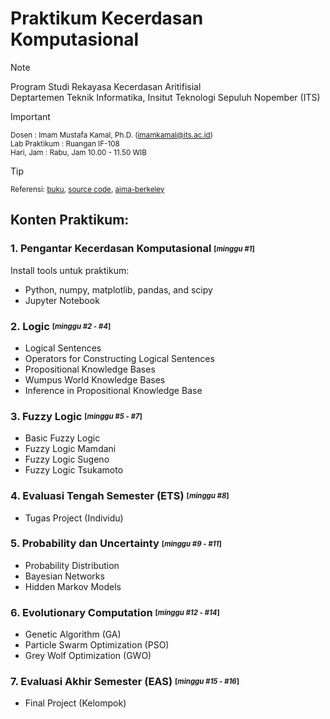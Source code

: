 # Praktikum Kecerdasan Komputasional

> [!NOTE]
> Program Studi Rekayasa Kecerdasan Aritifisial<br />
> Deptartemen Teknik Informatika, Insitut Teknologi Sepuluh Nopember (ITS)

> [!IMPORTANT]
> <sup> Dosen         : Imam Mustafa Kamal, Ph.D. (imamkamal@its.ac.id)</sup> <br />
> <sup>Lab Praktikum  : Ruangan IF-108 </sup> <br />
> <sup>Hari, Jam      : Rabu, Jam 10.00 - 11.50 WIB </sup>

> [!TIP]
> <sup> Referensi: [buku](https://people.engr.tamu.edu/guni/csce421/files/AI_Russell_Norvig.pdf), [source code](https://github.com/aimacode/aima-python), [aima-berkeley](https://aima.cs.berkeley.edu/) </sup>


## Konten Praktikum:
### 1. Pengantar Kecerdasan Komputasional <sub><sup>[_minggu #1_]</sup></sub> <br />
Install tools untuk praktikum:
* Python, numpy, matplotlib, pandas, and scipy
* Jupyter Notebook

### 2. Logic <sub><sup>[_minggu #2 - #4_]</sup></sub><br />
* Logical Sentences
* Operators for Constructing Logical Sentences
* Propositional Knowledge Bases
* Wumpus World Knowledge Bases
* Inference in Propositional Knowledge Base
  
### 3. Fuzzy Logic <sub><sup>[_minggu #5 - #7_]</sup></sub> <br />
* Basic Fuzzy Logic
* Fuzzy Logic Mamdani
* Fuzzy Logic Sugeno
* Fuzzy Logic Tsukamoto

### 4. Evaluasi Tengah Semester (ETS) <sub><sup>[_minggu #8_]</sup></sub> <br />
* Tugas Project (Individu)

### 5. Probability dan Uncertainty <sub><sup>[_minggu #9 - #11_]</sup></sub> <br />
* Probability Distribution
* Bayesian Networks
* Hidden Markov Models

### 6. Evolutionary Computation <sub><sup>[_minggu #12 - #14_]</sup></sub> <br />
* Genetic Algorithm (GA)
* Particle Swarm Optimization (PSO)
* Grey Wolf Optimization (GWO)

### 7. Evaluasi Akhir Semester (EAS) <sub><sup>[_minggu #15 - #16_]</sup></sub> <br />
* Final Project (Kelompok)

